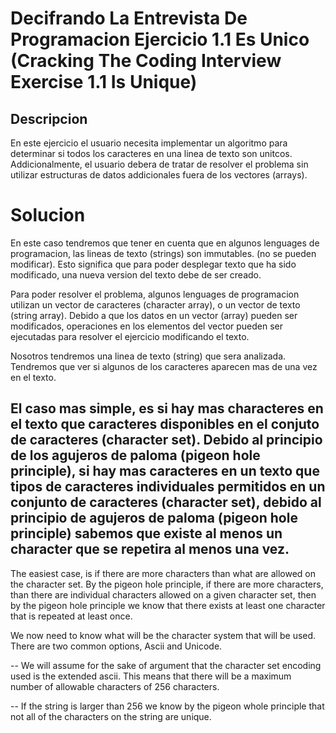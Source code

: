 # Decifrando La Entrevista De Programacion Ejercicio 1.1 Es Unico (Cracking The Coding Interview Exercise 1.1 Is Unique)

## Descripcion
En este ejercicio el usuario necesita implementar un algoritmo para determinar si todos los caracteres en una linea de texto son unitcos. Addicionalmente, el usuario debera de tratar de resolver el problema sin utilizar estructuras de datos addicionales fuera de los vectores (arrays). 


# Solucion
En este caso tendremos que tener en cuenta que en algunos lenguages de programacion, las lineas de texto (strings) son immutables. (no se pueden modificar). 
Esto significa que para poder desplegar texto que ha sido modificado, una nueva version del texto debe de ser creado. 

Para poder resolver el problema, algunos lenguages de programacion utilizan un vector de caracteres (character array), o un vector de texto (string array). Debido a que los datos en un vector (array) pueden ser modificados, operaciones en los elementos del vector pueden ser ejecutadas para resolver el ejercicio modificando el texto. 

Nosotros tendremos una linea de texto (string) que sera analizada. 
Tendremos que ver si algunos de los caracteres aparecen mas de una vez en el texto. 

El caso mas simple, es si hay mas characteres en el texto que caracteres disponibles en el conjuto de caracteres (character set). Debido al principio de los agujeros de paloma (pigeon hole principle), si hay mas caracteres en un texto que tipos de caracteres individuales permitidos en un conjunto de caracteres (character set), debido al principio de agujeros de paloma (pigeon hole principle) sabemos que existe al menos un character que se repetira al menos una vez. 
---

The easiest case, is if there are more characters than what are allowed on the 
character set. By the pigeon hole principle, if there are more characters, 
than there are individual characters allowed on a given character set, 
then by the pigeon hole principle we know that there exists at least one character 
that is repeated at least once. 

We now need to know what will be the character system that will be used. There are two 
common options, Ascii and Unicode.

--
We will assume for the sake of argument that the character set encoding used is the extended ascii.
This means that there will be a maximum number of allowable characters of 256 characters. 

--
If the string is larger than 256 we know by the pigeon whole principle that not all of the characters on the string are unique. 